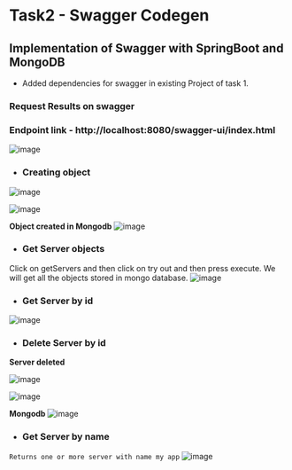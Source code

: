 # Task2 - Swagger Codegen
## Implementation of Swagger with SpringBoot and MongoDB
- Added dependencies for swagger in existing Project of task 1.

### Request Results on swagger
### Endpoint link - http://localhost:8080/swagger-ui/index.html

![image](https://user-images.githubusercontent.com/66437295/228633092-3547feb8-d7ce-4054-ae75-f572bfbd8a91.png)

- <h3> Creating object</h3>

![image](https://user-images.githubusercontent.com/66437295/228634664-256517dd-1c30-4375-86f3-40e055b8fdab.png)

![image](https://user-images.githubusercontent.com/66437295/228635011-c40c8b6e-b86b-42d5-8cd9-8f9fd7f8f733.png)


<b>Object created in Mongodb</b>
![image](https://user-images.githubusercontent.com/66437295/228635735-3705df41-7ab8-4908-b1e4-c038d2f43a75.png)

- <h3> Get Server objects </h3>
Click on getServers and then click on try out and then press execute. We will get all the objects stored in mongo database.
![image](https://user-images.githubusercontent.com/66437295/228637225-6daf0a1f-3b84-4fde-827f-849541582cbd.png)


- <h3> Get Server by id </h3>
![image](https://user-images.githubusercontent.com/66437295/228638681-6f4b985d-25c8-4bef-b81b-6d6729460a2f.png)


-  <h3> Delete Server by id </h3>
<b> Server deleted </b>

![image](https://user-images.githubusercontent.com/66437295/228639294-db7fec84-619b-4c27-a836-5b74a0645ec9.png)

![image](https://user-images.githubusercontent.com/66437295/228639674-8bc3c2ad-21ec-4285-b0a3-e7edaaace81f.png)

<b> Mongodb </b>
![image](https://user-images.githubusercontent.com/66437295/228639945-55d28e2e-a89d-424c-bf6a-9a8ab413557f.png)



- <h3> Get Server by name </h3>
``` Returns one or more server with name my app ```
![image](https://user-images.githubusercontent.com/66437295/228644102-85e60d0a-0637-4099-b52c-57eb369a2be6.png)



